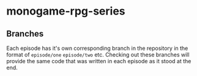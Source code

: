 # monogame-rpg-series

## Branches

Each episode has it's own corresponding branch in the repository in the format of `episode/one` `episode/two` etc.  Checking out these  branches will provide the same code that was written in each episode as it stood at the end.
